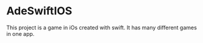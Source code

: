 # AdeSwiftIOS
This project is a game in iOs created with swift. It has many different games in one app.
